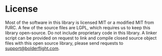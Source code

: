 # License
Most of the software in this library is licensed MIT or a modified MIT from PJRC. A few of the source files are LGPL, which requires us to keep this library open-source. Do not include proprietary code in this library. A linker script can be provided on request to link and compile closed source object files with this open source library, please send requests to [support@bolderflight.com](mailto:support@bolderflight.com).
